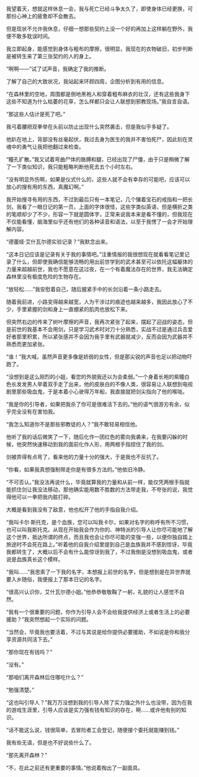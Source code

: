 我望着天，想就这样休息一会，我与死亡已经斗争太久了，即使身体已经更换，可那份心神上的疲惫却不会散去。

但是现状不允许我休息，仔细一想那些契约上没一个好的再加上这样躺在野外，我便不敢多耽误时间。

我立即起身，能感觉到身体与粗布的摩擦，很明显，我现在的衣物破旧，初步判断是被转生来了第三张契约的人的身上。

“啊啊——”试了试声音，我确定了我的推断。

了解了自己的大致状况，我站起来环顾四周，企图分析到有用的信息。

“在森林里的空地，周围都是倒地黑袍人和穿着粗布麻衣的壮汉，还有这些我身下这些不知道为什么枯萎的花草，怎么样都只会让人联想到邪教现场。”我自言自语。

“那这些人估计是死了吧。”

我弓着腰把双拳举在头前以防止出现什么突然袭击，但是我似乎多疑了。

他趴在地上，背部没有丝毫起伏，我过去身为医生的我并不害怕死尸，因此刻在灵魂中的勇气让我把他翻过来检查。

“瞳孔扩散。”我又试着弯曲尸体的胳膊和腿，已经出现了尸僵，由于只是稍微了解了一下类似知识，我只能粗略判断他死去五个小时左右。

“没有明显外伤啊，如果是仪式什么的，这些人就不会有幸存的可能吧，应该可以放心的搜有用的东西，真魔幻啊。”

我开始搜寻有用的东西，不过到最后只有一本笔记，几个镶着宝石的戒指和一把长剑，我看了一眼日记的第一页，上面的字体很怪，这些字类似英语，但是横折之类的笔顺却少了不少，形容一下就是圆体字，正常来说我本来是看不懂的，但我现在不仅能看懂，脑海里似乎还有他们的各种读音和语法，以至于我愣了一会才开始理解内容。

“德蕾娅·艾什瓦尔德实验记录？”我默念出来。

“这本日记应该是记录有关于我的事情吧。”注重情报的我很想现在就看看笔记里记录了什么，但即使我确信能够流畅的用出前世学到的武术甚至可以依托这幅躯体的力量来超越前世，我也不愿意在这过夜，在一个有着魔法存在的世界，我无法确定森林里没有极度危险的生物存在。

“放轻松……”我安慰着自己，随后握紧手中的长剑沿着一条小路走去。

随着我前进，小路变得越来越宽，人为干涉过的痕迹也越来越多，我因此放心了不少，手里紧握的剑和身上一直绷紧的肌肉也放松下来。

但突然右边的传来了树叶摩擦的声音，我再次紧张了起来，摆起了迎战的姿态，但是前世的我基本不会用剑，只是学习武术时对刀十分熟悉，实战不过是通过兵击爱好者那里积累，所以紧张感并不会因为我手里有武器就减少，反而会因为武器并不熟悉而更加紧张。

“谁！”我大喊，虽然声音更多像是娇弱的女性，但是那尖锐的声音也足以把动物吓跑了。

“没想到是这么刚烈的小姐，看您的外貌我还以为会柔弱。”一个身着长袍的紫瞳白色长发发男人举着双手走了出来，他的皮肤白的不像人类，很容易让人联想到电视剧里那些吸血鬼，于是本着小心驶得万年船，我直接就把剑尖指向了他的喉咙。

“我是你的引导者，如果把我杀了你可是很难活下去的。”他的语气很游刃有余，似乎完全没有在害怕我。

“我怎么知道你不是那些邪教徒的人？”我不敢轻易相信他。

他听了我的话后微笑了一下，随后化作一团红色的雾向我袭来，在我要闪躲的时候，他突然快速移动到我的面前化作人形，用两根手指捏住了我的剑。

剑被弄得有点弯了，看来他的力量十分的强大，于是我也不反抗了。

“你看，如果我真想强制带走你是有很多方法的。”他依旧冷静。

“不可否认。”我没法再说什么，毕竟就算我的力量和从前一样，能仅凭两根手指就能抓住剑让我没法移动，那他确实能用数不胜数的方法带走我，不夸张的说，我觉得他可以一拳把我内脏打碎。

大概是看到我没有了敌意，他也松开了他的手指自我介绍。

“我叫卡尔·斯托克，是个血族，您可以叫我卡尔，如果对名字的称呼有所不习惯，也可以叫我斯托克。从现在开始我会作为你的、神特派的引导人让你尽可能地了解这个世界，抵达所谓的终点，而且我也会让你尽可能的变强一些，以便你独自踏上旅途时不会死在路上。”听着他的自我介绍里提到自己是血族我并不感到惊讶，毕竟我都转生了，大概以后不会有什么能惊讶到我了，不过我倒是没想到吸血鬼，或者说是血族真长这个模样。

“我叫……”我思索了一下我的名字，本想报上前世的名字，但是想到是在异世界就要入乡随俗，我便报上了那本日记的名字。

“很高兴认识你，艾什瓦尔德小姐。”他恭恭敬敬鞠了一躬，礼貌的让人感觉不自然。

“我有一个很重要的问题，你作为引导人会不会给我提供经济上或者生活上的必要援助？”我突然想起一个实际的问题。

“当然会，毕竟我也要活着，不过与其说是给你提供必要援助，不如说是你和我分享资源共同活下去。”

“那你现在有钱吗？”

“没有。”

“那咱们离开森林后住哪吃什么？”

“勉强清楚。”

“这也叫引导人？”我万万没想到我的引导人除了实力强之外什么也没带，因为在我的游戏生涯里，引导人应该是实力强有钱有知识的存在，啊……或许他有别的知识。

“话不能这么说，钱很简单，去冒险者工会登记，随便接个委托就能赚到钱。”

我有些无语，但是也不好说些什么了。

“那先离开森林？”

“不，在此之前还有更重要的事情。”他说着掏出了一副面具。



